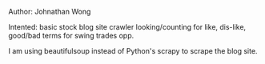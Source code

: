 Author:     Johnathan Wong

Intented:   basic stock blog site crawler looking/counting for like, dis-like, good/bad terms for swing trades opp.

I am using beautifulsoup instead of Python's scrapy to scrape the blog site.




